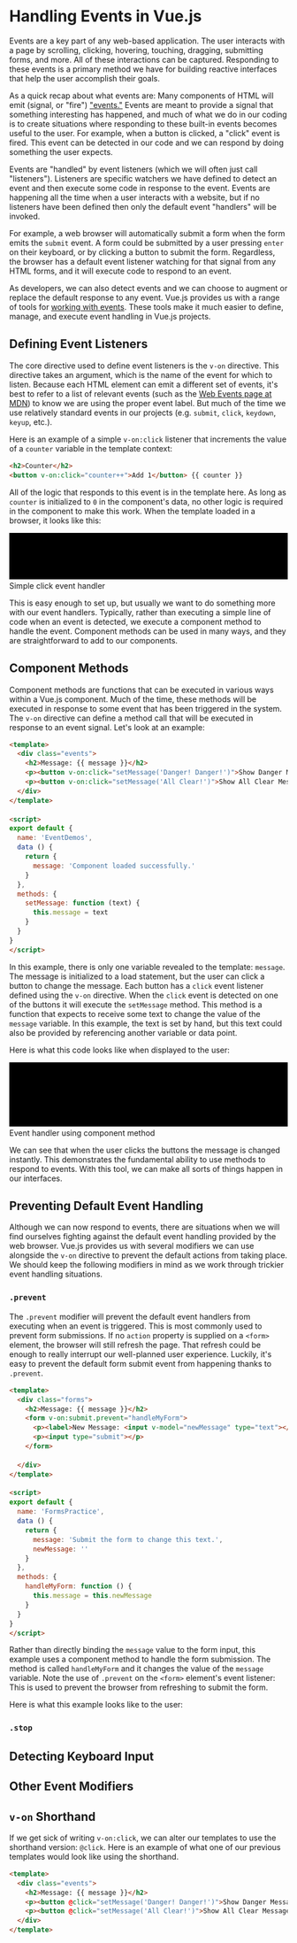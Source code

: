 # Handling Events in Vue.js
Events are a key part of any web-based application. The user interacts with a page by scrolling, clicking, hovering, touching, dragging, submitting forms, and more. All of these interactions can be captured. Responding to these events is a primary method we have for building reactive interfaces that help the user accomplish their goals.

As a quick recap about what events are: Many components of HTML will emit (signal, or "fire") ["events."](https://developer.mozilla.org/en-US/docs/Web/Events) Events are meant to provide a signal that something interesting has happened, and much of what we do in our coding is to create situations where responding to these built-in events becomes useful to the user. For example, when a button is clicked, a "click" event is fired. This event can be detected in our code and we can respond by doing something the user expects.

Events are "handled" by event listeners (which we will often just call "listeners"). Listeners are specific watchers we have defined to detect an event and then execute some code in response to the event. Events are happening all the time when a user interacts with a website, but if no listeners have been defined then only the default event "handlers" will be invoked. 

For example, a web browser will automatically submit a form when the form emits the `submit` event. A form could be submitted by a user pressing `enter` on their keyboard, or by clicking a button to submit the form. Regardless, the browser has a default event listener watching for that signal from any HTML forms, and it will execute code to respond to an event. 

As developers, we can also detect events and we can choose to augment or replace the default response to any event. Vue.js provides us with a range of tools for [working with events](https://vuejs.org/v2/guide/events.html). These tools make it much easier to define, manage, and execute event handling in Vue.js projects.

## Defining Event Listeners
The core directive used to define event listeners is the `v-on` directive. This directive takes an argument, which is the name of the event for which to listen. Because each HTML element can emit a different set of events, it's best to refer to a list of relevant events (such as the [Web Events page at MDN](https://developer.mozilla.org/en-US/docs/Web/Events)) to know we are using the proper event label. But much of the time we use relatively standard events in our projects (e.g. `submit`, `click`, `keydown`, `keyup`, etc.). 

Here is an example of a simple `v-on:click` listener that increments the value of a `counter` variable in the template context:

```html
<h2>Counter</h2>
<button v-on:click="counter++">Add 1</button> {{ counter }}
```

All of the logic that responds to this event is in the template here. As long as `counter` is initialized to `0` in the component's data, no other logic is required in the component to make this work. When the template loaded in a browser, it looks like this:

![Simple click event handler](/img/event-handler-click-counter.gif)
<br>Simple click event handler

This is easy enough to set up, but usually we want to do something more with our event handlers. Typically, rather than executing a simple line of code when an event is detected, we execute a component method to handle the event. Component methods can be used in many ways, and they are straightforward to add to our components.

## Component Methods
Component methods are functions that can be executed in various ways within a Vue.js component. Much of the time, these methods will be executed in response to some event that has been triggered in the system. The `v-on` directive can define a method call that will be executed in response to an event signal. Let's look at an example:

```html
<template>
  <div class="events">
    <h2>Message: {{ message }}</h2>
    <p><button v-on:click="setMessage('Danger! Danger!')">Show Danger Message.</button></p>
    <p><button v-on:click="setMessage('All Clear!')">Show All Clear Message.</button></p>
  </div>
</template>

<script>
export default {
  name: 'EventDemos',
  data () {
    return {
      message: 'Component loaded successfully.'
    }
  },
  methods: {
    setMessage: function (text) {
      this.message = text
    }
  }
}
</script>
```
In this example, there is only one variable revealed to the template: `message`. The message is initialized to a load statement, but the user can click a button to change the message. Each button has a `click` event listener defined using the `v-on` directive. When the `click` event is detected on one of the buttons it will execute the `setMessage` method. This method is a function that expects to receive some text to change the value of the `message` variable. In this example, the text is set by hand, but this text could also be provided by referencing another variable or data point.

Here is what this code looks like when displayed to the user:

![Event handler using component method](/img/event-handler-method1.gif)
<br>Event handler using component method

We can see that when the user clicks the buttons the message is changed instantly. This demonstrates the fundamental ability to use methods to respond to events. With this tool, we can make all sorts of things happen in our interfaces.

## Preventing Default Event Handling
Although we can now respond to events, there are situations when we will find ourselves fighting against the default event handling provided by the web browser. Vue.js provides us with several modifiers we can use alongside the `v-on` directive to prevent the default actions from taking place. We should keep the following modifiers in mind as we work through trickier event handling situations.

### `.prevent`
The `.prevent` modifier will prevent the default event handlers from executing when an event is triggered. This is most commonly used to prevent form submissions. If no `action` property is supplied on a `<form>` element, the browser will still refresh the page. That refresh could be enough to really interrupt our well-planned user experience. Luckily, it's easy to prevent the default form submit event from happening thanks to `.prevent`.

```html
<template>
  <div class="forms">
    <h2>Message: {{ message }}</h2>
    <form v-on:submit.prevent="handleMyForm">
      <p><label>New Message: <input v-model="newMessage" type="text"></label></p>
      <p><input type="submit"></p>
    </form>

  </div>
</template>

<script>
export default {
  name: 'FormsPractice',
  data () {
    return {
      message: 'Submit the form to change this text.',
      newMessage: ''
    }
  },
  methods: {
    handleMyForm: function () {
      this.message = this.newMessage
    }
  }
}
</script>
```
Rather than directly binding the `message` value to the form input, this example uses a component method to handle the form submission. The method is called `handleMyForm` and it changes the value of the `message` variable. Note the use of `.prevent` on the `<form>` element's event listener: This is used to prevent the browser from refreshing to submit the form. 

Here is what this example looks like to the user:



### `.stop`


## Detecting Keyboard Input

## Other Event Modifiers

## `v-on` Shorthand
If we get sick of writing `v-on:click`, we can alter our templates to use the shorthand version: `@click`. Here is an example of what one of our previous templates would look like using the shorthand.

```html
<template>
  <div class="events">
    <h2>Message: {{ message }}</h2>
    <p><button @click="setMessage('Danger! Danger!')">Show Danger Message.</button></p>
    <p><button @click="setMessage('All Clear!')">Show All Clear Message.</button></p>
  </div>
</template>
```











